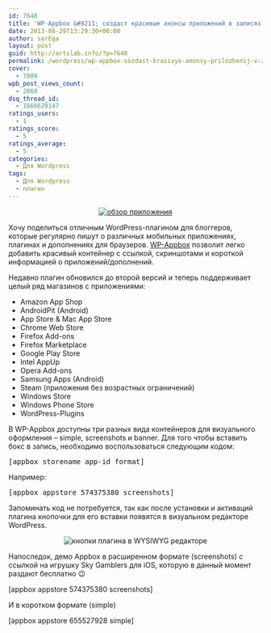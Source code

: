 ```yaml
---
id: 7648
title: 'WP-Appbox &#8211; создаст красивые анонсы приложений в записях'
date: 2013-08-29T13:29:30+00:00
author: serEga
layout: post
guid: http://artslab.info/?p=7648
permalink: /wordpress/wp-appbox-sozdast-krasivye-anonsy-prilozhenij-v-zapisyax/
cover:
  - 7809
wpb_post_views_count:
  - 2860
dsq_thread_id:
  - 1666620147
ratings_users:
  - 1
ratings_score:
  - 5
ratings_average:
  - 5
categories:
  - Для Wordpress
tags:
  - Для Wordpress
  - плагин
---
```

<center>
  <a href="{{site.img_cdn}}/preview_plugin.png"><img src="{{site.img_cdn}}/preview_plugin-300x202.png" alt="обзор приложения" class="aligncenter size-medium wp-image-7671" srcset="{{site.img_cdn}}/preview_plugin-300x202.png 300w, {{site.img_cdn}}/preview_plugin.png 632w" sizes="(max-width: 300px) 100vw, 300px" /></a>
</center>

Хочу поделиться отличным WordPress-плагином для блоггеров, которые регулярно пишут о различных мобильных приложениях, плагинах и дополнениях для браузеров. <a href="http://wordpress.org/plugins/wp-appbox/" target="_blank">WP-Appbox</a> позволит легко добавить красивый контейнер с ссылкой, скриншотами и короткой информацией о приложений/дополнений.

<!--more-->

Недавно плагин обновился до второй версий и теперь поддерживает целый ряд магазинов с приложениями:

  * Amazon App Shop
  * AndroidPit (Android)
  * App Store & Mac App Store
  * Chrome Web Store
  * Firefox Add-ons
  * Firefox Marketplace
  * Google Play Store
  * Intel AppUp
  * Opera Add-ons
  * Samsung Apps (Android)
  * Steam (приложения без возрастных ограничений)
  * Windows Store
  * Windows Phone Store
  * WordPress-Plugins



В WP-Appbox доступны три разных вида контейнеров для визуального оформления &#8211; simple, screenshots и banner. Для того чтобы вставить бокс в запись, необходимо воспользоваться следующим кодом:

<pre>&#91;appbox storename app-id format&#93;</pre>

Например:

<pre>&#91;appbox appstore 574375380 screenshots&#93;</pre>

Запоминать код не потребуется, так как после установки и активаций плагина кнопочки для его вставки появятся в визуальном редакторе WordPress.

<center>
  <img src="{{site.img_cdn}}/appbox_knopki.png" alt="кнопки плагина в WYSIWYG редакторе" class="aligncenter wp-image-7703" srcset="{{site.img_cdn}}/appbox_knopki.png 554w, {{site.img_cdn}}/appbox_knopki-300x44.png 300w" sizes="(max-width: 554px) 100vw, 554px" />
</center>

Напоследок, демо Appbox в расширенном формате (screenshots) с ссылкой на игрушку Sky Gamblers для iOS, которую в данный момент раздают бесплатно 😉

[appbox appstore 574375380 screenshots]

И в коротком формате (simple)

[appbox appstore 655527928 simple]